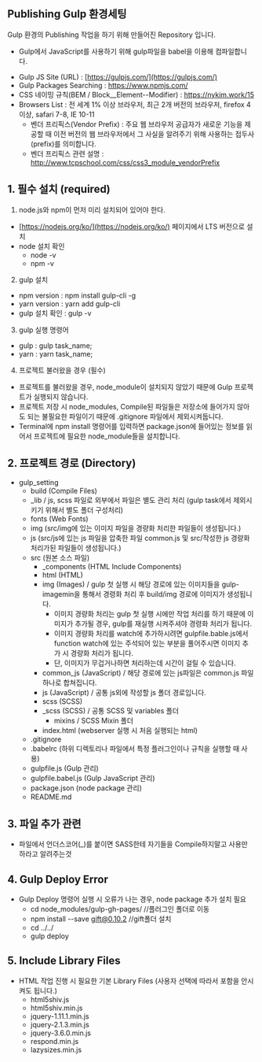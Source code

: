 ## Publishing Gulp 환경세팅

Gulp 환경의 Publishing 작업을 하기 위해 만들어진 Repository 입니다.
- Gulp에서 JavaScript를 사용하기 위해 gulp파일을 babel을 이용해 컴파일합니다.

* Gulp JS Site (URL) : [https://gulpjs.com/](https://gulpjs.com/)
* Gulp Packages Searching : https://www.npmjs.com/
* CSS 네이밍 규칙(BEM / Block__Element--Modifier) : https://nykim.work/15
* Browsers List : 전 세계 1% 이상 브라우저, 최근 2개 버전의 브라우저, firefox 4 이상, safari 7-8, IE 10-11
  * 벤더 프리픽스(Vendor Prefix) : 주요 웹 브라우저 공급자가 새로운 기능을 제공할 때 이전 버전의 웹 브라우저에서 그 사실을 알려주기 위해 사용하는 접두사(prefix)를 의미합니다.
  * 벤더 프리픽스 관련 설명 : http://www.tcpschool.com/css/css3_module_vendorPrefix

**1. 필수 설치 (required)**
-
1) node.js와 npm이 먼저 미리 설치되어 있어야 한다.
 * [https://nodejs.org/ko/](https://nodejs.org/ko/) 페이지에서 LTS 버전으로 설치
 * node 설치 확인
   * node -v
   * npm -v
2) gulp 설치
 * npm version : npm install gulp-cli -g
 * yarn version : yarn add gulp-cli
 * gulp 설치 확인 : gulp -v
3) gulp 실행 명령어
 * gulp : gulp task_name;
 * yarn : yarn task_name;
4) 프로젝트 불러왔을 경우 (필수)
 * 프로젝트를 불러왔을 경우, node_module이 설치되지 않았기 때문에 Gulp 프로젝트가 실행되지 않습니다.
 * 프로젝트 저장 시 node_modules, Compile된 파일들은 저장소에 들어가지 않아도 되는 불필요한 파일이기 때문에 .gitignore 파일에서 제외시켜둡니다.
 * Terminal에 npm install 명령어를 입력하면 package.json에 들어있는 정보를 읽어서 프로젝트에 필요한 node_module들을 설치합니다.

**2. 프로젝트 경로 (Directory)**
- 
* gulp_setting
    * build (Compile Files)
     * _lib / js, scss 파일로 외부에서 파일은 별도 관리 처리 (gulp task에서 제외시키기 위해서 별도 폴더 구성처리)
     * fonts (Web Fonts)
     * img (src/img에 있는 이미지 파일을 경량화 처리한 파일들이 생성됩니다.)
     * js (src/js에 있는 js 파일을 압축한 파일 common.js 및 src/작성한 js 경량화 처리가된 파일들이 생성됩니다.)
    * src (원본 소스 파일)
      * _components (HTML Include Components)
      * html (HTML)
      * img (Images) / gulp 첫 실행 시 해당 경로에 있는 이미지들을 gulp-imagemin을 통해서 경령화 처리 후 build/img 경로에 이미지가 생성됩니다.
        * 이미지 경량화 처리는 gulp 첫 실행 시에만 작업 처리를 하기 때문에 이미지가 추가될 경우, gulp를 재실행 시켜주셔야 경령화 처리가 됩니다.
        * 이미지 경량화 처리를 watch에 추가하시려면 gulpfile.bable.js에서 function watch에 있는 주석되어 있는 부분을 풀어주시면 이미지 추가 시 경량화 처리가 됩니다.
        * 단, 이미지가 무겁거나하면 처리하는데 시간이 걸릴 수 있습니다.
      * common_js (JavaScript) / 해당 경로에 있는 js파일은 common.js 파일 하나로 합쳐집니다.
      * js (JavaScript) / 공통 js외에 작성할 js 폴더 경로입니다.
      * scss (SCSS)
      * _scss (SCSS) / 공통 SCSS 및 variables 폴더
        * mixins / SCSS Mixin 폴더
      * index.html (webserver 실행 시 처음 실행되는 html)
    * .gitignore
    * .babelrc (하위 디렉토리나 파일에서 특정 플러그인이나 규칙을 실행할 때 사용)
    * gulpfile.js (Gulp 관리)
    * gulpfile.babel.js (Gulp JavaScript 관리)
    * package.json (node package 관리)
    * README.md

**3. 파일 추가 관련**
- 
* 파일에서 언더스코어(_)를 붙이면 SASS한테 자기들을 Compile하지말고 사용만 하라고 알려주는것

**4. Gulp Deploy Error**
- 
* Gulp Deploy 명령어 실행 시 오류가 나는 경우, node package 추가 설치 필요
  * cd node_modules/gulp-gh-pages/  //플러그인 폴더로 이동
  * npm install --save gift@0.10.2  //gift폴더 설치
  * cd ../../                       
  * gulp deploy 

**5. Include Library Files**
- 
* HTML 작업 진행 시 필요한 기본 Library Files (사용자 선택에 따라서 포함을 안시켜도 됩니다.)
  * html5shiv.js
  * html5shiv.min.js
  * jquery-1.11.1.min.js
  * jquery-2.1.3.min.js
  * jquery-3.6.0.min.js
  * respond.min.js
  * lazysizes.min.js